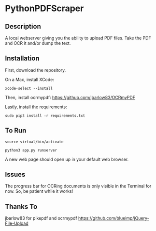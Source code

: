 PythonPDFScraper
===================

## Description
A local webserver giving you the ability to upload PDF files. Take the PDF and OCR it and/or dump the text.

## Installation
First, download the repository.

On a Mac, install XCode:

```xcode-select --install```

Then, install ocrmypdf:
https://github.com/jbarlow83/OCRmyPDF

Lastly, install the requirements:

```sudo pip3 install -r requirements.txt```     

## To Run
```source virtual/bin/activate```

```python3 app.py runserver```

A new web page should open up in your default web browser.

## Issues
The progress bar for OCRing documents is only visible in the Terminal for now. So, be patient while it works!

## Thanks To
jbarlow83 for pikepdf and ocrmypdf
https://github.com/blueimp/jQuery-File-Upload